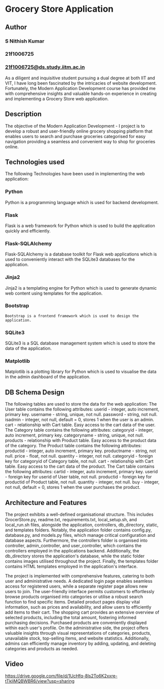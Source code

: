 # Grocery Store Application
## Author
### S Nithish Kumar
### 21f1006725
### 21f1006725@ds.study.iitm.ac.in
As a diligent and inquisitive student pursuing a dual degree at both IIT and VIT, I have long been fascinated by the intricacies of website development. Fortunately, the Modern Application Development course has provided me with comprehensive insights and valuable hands-on experience in creating and implementing a Grocery Store web application.
## Description
The objective of the Modern Application Development - I project is to develop a robust and user-friendly online grocery shopping platform that enables users to search and purchase groceries categorised for easy navigation providing a seamless and convenient way to shop for groceries online.
## Technologies used
The following Technologies have been used in implementing the web application:
### Python
Python is a programming language which is used for backend development.
### Flask
Flask is a web framework for Python which is used to build the application quickly and efficiently.
### Flask-SQLAlchemy
Flask-SQLAlchemy is a database toolkit for Flask web applications which is used to conveniently interact with the SQLite3 databases for the application.
### Jinja2
Jinja2 is a templating engine for Python which is used to generate dynamic web content using templates for the application.
### Bootstrap
	Bootstrap is a frontend framework which is used to design the application.
### SQLite3
SQLite3 is a SQL database management system which is used to store the data of the application.
### Matplotlib
Matplotlib is a plotting library for Python which is used to visualise the data in the admin dashboard of the application.



## DB Schema Design
The following tables are used to store the data for the web application:
The User table contains the following attributes:
userid - integer, auto increment, primary key.
username - string, unique, not null.
password - string, not null.
isadmin - integer, not null, default = 0, stores 1 when the user is an admin.
cart - relationship with Cart table. Easy access to the cart data of the user.
The Category table contains the following attributes:
categoryid - integer, auto increment, primary key.
categoryname - string, unique, not null.
products - relationship with Product table. Easy access to the product data of the category.
The Product table contains the following attributes:
productid - integer, auto increment, primary key.
productname - string, not null.
price - float, not null.
quantity - integer, not null.
categoryid - foreign key for categoryid of Category table, not null.
cart - relationship with Cart table. Easy access to the cart data of the product.
The Cart table contains the following attributes:
cartid - integer, auto increment, primary key.
userid - foreign key for userid of User table, not null.
productid - foreign key for productid of Product table, not null.
quantity - integer, not null.
buy - integer, not null, default = 0, stores 1 when the user purchases the product.
## Architecture and Features
The project exhibits a well-defined organisational structure. This includes GrocerStore.py, readme.txt, requirements.txt, local_setup.sh, and local_run.sh files, alongside the application, controllers, db_directory, static, and templates folders. Notably, the application folder contains config.py, database.py, and models.py files, which manage critical configuration and database aspects. Furthermore, the controllers folder is organised into controller, admin_controller, and user_controller, which contains the controllers employed in the applications backend. Additionally, the db_directory stores the application's database, while the static folder contains images utilised throughout the project. Finally, the templates folder contains HTML templates employed in the application's interface.

The project is implemented with comprehensive features, catering to both user and administrative needs. A dedicated login page enables seamless access for registered users, while a separate register page allows new users to join. The user-friendly interface permits customers to effortlessly browse products organised into categories or utilise a robust search function to find specific items. Detailed product pages display vital information, such as prices and availability, and allow users to efficiently add items to their cart. The shopping cart provides an extensive overview of selected products, including the total amount, fostering informed purchasing decisions. Purchased products are conveniently displayed within each user's profile. On the administrative side, the project offers valuable insights through visual representations of categories, products, unavailable stock, top-selling items, and website statistics. Additionally, admins can efficiently manage inventory by adding, updating, and deleting categories and products as needed.

## Video
https://drive.google.com/file/d/1UcHfq-8ls2To6K2xxre-tTkliMQBWBR6/view?usp=sharing
